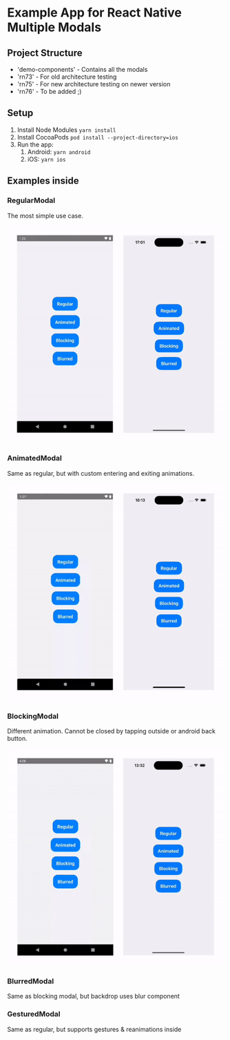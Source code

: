 # Example App for React Native Multiple Modals

## Project Structure

- 'demo-components' - Contains all the modals
- 'rn73' - For old architecture testing
- 'rn75' - For new architecture testing on newer version
- 'rn76' - To be added ;)

## Setup

1. Install Node Modules `yarn install`
1. Install CocoaPods `pod install --project-directory=ios`
1. Run the app:
   1. Android: `yarn android`
   1. iOS: `yarn ios`

## Examples inside

### **RegularModal**

The most simple use case.

![Regular Modal](./assets/regular.gif)

### **AnimatedModal**

Same as regular, but with custom entering and exiting animations.

![Animated Modal](./assets/animated.gif)

### **BlockingModal**

Different animation. Cannot be closed by tapping outside or android back button.

![Blocking Modal](./assets/blocking.gif)

### **BlurredModal**

Same as blocking modal, but backdrop uses blur component

### **GesturedModal**

Same as regular, but supports gestures & reanimations inside

